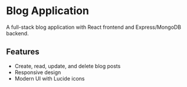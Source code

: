 # Blog Application

A full-stack blog application with React frontend and Express/MongoDB backend.

## Features
- Create, read, update, and delete blog posts
- Responsive design
- Modern UI with Lucide icons
